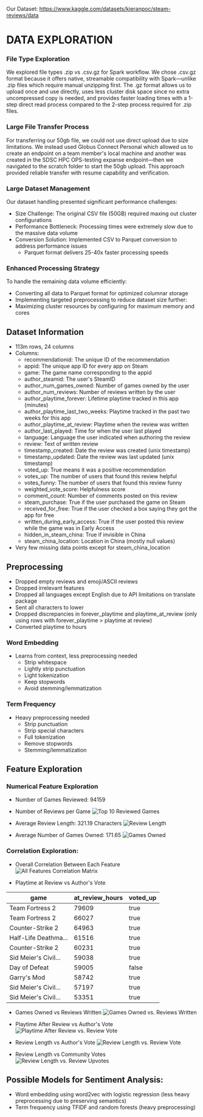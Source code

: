 Our Dataset: https://www.kaggle.com/datasets/kieranpoc/steam-reviews/data

# DATA EXPLORATION

### File Type Exploration

We explored file types .zip vs .csv.gz for Spark workflow. We chose .csv.gz format because it offers native, streamable compatibility with Spark—unlike .zip files which require manual unzipping first. The .gz format allows us to upload once and use directly, uses less cluster disk space since no extra uncompressed copy is needed, and provides faster loading times with a 1-step direct read process compared to the 2-step process required for .zip files.

### Large File Transfer Process

For transferring our 50gb file, we could not use direct upload due to size limitations. We instead used Globus Connect Personal which allowed us to create an endpoint on a team member's local machine and another was created in the SDSC HPC OPS-testing expanse endpoint—then we navigated to the scratch folder to start the 50gb upload. This approach provided reliable transfer with resume capability and verification.

### Large Dataset Management

Our dataset handling presented significant performance challenges:
- Size Challenge: The original CSV file (50GB) required maxing out cluster configurations
- Performance Bottleneck: Processing times were extremely slow due to the massive data volume
- Conversion Solution: Implemented CSV to Parquet conversion to address performance issues
  - Parquet format delivers 25-40x faster processing speeds

### Enhanced Processing Strategy
To handle the remaining data volume efficiently:
- Converting all data to Parquet format for optimized columnar storage
- Implementing targeted preprocessing to reduce dataset size further:
- Maximizing cluster resources by configuring for maximum memory and cores

## Dataset Information
- 113m rows, 24 columns
- Columns:
  - recommendationid: The unique ID of the recommendation
  - appid: The unique app ID for every app on Steam
  - game: The game name corresponding to the appid
  - author_steamid: The user's SteamID
  - author_num_games_owned: Number of games owned by the user
  - author_num_reviews: Number of reviews written by the user
  - author_playtime_forever: Lifetime playtime tracked in this app (minutes)
  - author_playtime_last_two_weeks: Playtime tracked in the past two weeks for this app
  - author_playtime_at_review: Playtime when the review was written
  - author_last_played: Time for when the user last played
  - language: Language the user indicated when authoring the review
  - review: Text of written review
  - timestamp_created: Date the review was created (unix timestamp)
  - timestamp_updated: Date the review was last updated (unix timestamp)
  - voted_up: True means it was a positive recommendation
  - votes_up: The number of users that found this review helpful
  - votes_funny: The number of users that found this review funny
  - weighted_vote_score: Helpfulness score
  - comment_count: Number of comments posted on this review
  - steam_purchase: True if the user purchased the game on Steam
  - received_for_free: True if the user checked a box saying they got the app for free
  - written_during_early_access: True if the user posted this review while the game was in Early Access
  - hidden_in_steam_china: True if invisible in China
  - steam_china_location: Location in China (mostly null values)
- Very few missing data points except for steam_china_location

## **Preprocessing**
- Dropped empty reviews and emoji/ASCII reviews
- Dropped irrelevant features
- Dropped all languages except English due to API limitations on translate package
- Sent all characters to lower
- Dropped discrepancies in forever_playtime and playtime_at_review (only using rows with forever_playtime > playtime at review)
- Converted playtime to hours

### Word Embedding
- Learns from context, less preprocessing needed
  - Strip whitespace
  - Lightly strip punctuation
  - Light tokenization
  - Keep stopwords
  - Avoid stemming/lemmatization
    
### Term Frequency
- Heavy preprocessing needed
  - Strip punctuation
  - Strip special characters
  - Full tokenization
  - Remove stopwords
  - Stemming/lemmatization
    
## **Feature Exploration**

### Numerical Feature Exploration
- Number of Games Reviewed: 94159
  
- Number of Reviews per Game
  ![Top 10 Reviewed Games](https://github.com/user-attachments/assets/c24b6192-fbcd-4943-bbdb-a2b726df686a)
    
- Average Review Length: 321.19 Characters
  ![Review Length](https://github.com/user-attachments/assets/5c523eeb-0f21-4d0a-a409-a0db9561f1a5)

- Average Number of Games Owned: 171.65
  ![Games Owned](https://github.com/user-attachments/assets/5e0bdd5d-06c2-4742-9fd6-6872d0752895)

### Correlation Exploration:
- Overall Correlation Between Each Feature
  ![All Features Correlation Matrix](https://github.com/user-attachments/assets/d97fafad-d89f-4547-910e-cf38533df97b)

- Playtime at Review vs Author's Vote

|                game|at_review_hours|voted_up|
|--------------------|---------------|--------|
|     Team Fortress 2|          79609|    true|
|     Team Fortress 2|          66027|    true|
|    Counter-Strike 2|          64963|    true|
|Half-Life Deathma...|          61516|    true|
|    Counter-Strike 2|          60231|    true|
|Sid Meier's Civil...|          59038|    true|
|       Day of Defeat|          59005|   false|
|         Garry's Mod|          58742|    true|
|Sid Meier's Civil...|          57197|    true|
|Sid Meier's Civil...|          53351|    true|

- Games Owned vs Reviews Written
  ![Games Owned vs. Reviews Written](https://github.com/user-attachments/assets/d41c6d10-df4f-4162-8d3a-47ec809bdb22)

- Playtime After Review vs Author's Vote
  ![Playtime After Review vs. Review Vote](https://github.com/user-attachments/assets/efa0566f-f7b8-4232-9ae8-0b78cc777c97)
  
- Review Length vs Author's Vote
  ![Review Length vs. Review Vote](https://github.com/user-attachments/assets/21fd2432-2479-454e-8216-4e41cf4b30b3)

- Review Length vs Community Votes
   ![Review Length vs. Review Upvotes](https://github.com/user-attachments/assets/a58754d8-05b2-4c50-b258-51fb2a6cc630)



## **Possible Models for Sentiment Analysis:**
- Word embedding using word2vec with logistic regression (less heavy preprocessing due to preserving semantics)
- Term frequency using TFIDF and random forests (heavy preprocessing)
